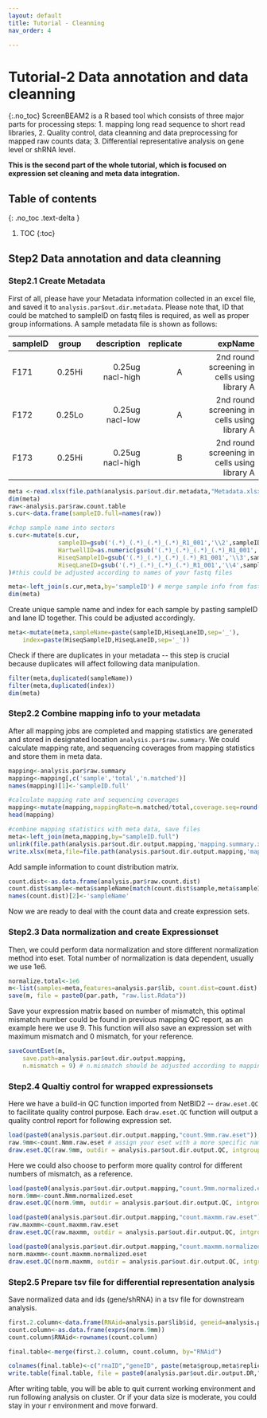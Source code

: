 ```yaml
---
layout: default
title: Tutorial - Cleanning
nav_order: 4

---
```


# Tutorial-2 Data annotation and data cleanning
{:.no_toc}
ScreenBEAM2 is a R based tool which consists of three major parts for processing steps: 1. mapping long read sequence to short read libraries, 2. Quality control, data cleanning and data preprocessing for mapped raw counts data; 3. Differential representative analysis on gene level or shRNA level.

**This is the second part of the whole tutorial, which is focused on expression set cleaning and meta data integration.**

## Table of contents
{: .no_toc .text-delta }

1. TOC
{:toc}

## Step2 Data annotation and data cleanning
### Step2.1 Create Metadata 
First of all, please have your Metadata information collected in an excel file, and saved it to `analysis.par$out.dir.metadata`. Please note that, ID that could be matched to sampleID on fastq files is required, as well as proper group informations. A sample metadata file is shown as follows:

**sampleID**|**group**|description|replicate|expName|
| ------------- |:-------------:| -----:|-----:|-----:|
|F171| 0.25Hi| 0.25ug nacl-high | A | 2nd round screening in cells using library A
|F172| 0.25Lo| 0.25ug nacl-low  | A | 2nd round screening in cells using library A
|F173| 0.25Hi| 0.25ug nacl-high | B | 2nd round screening in cells using library A


```R
meta <-read.xlsx(file.path(analysis.par$out.dir.metadata,"Metadata.xlsx"), sheet = 1)
dim(meta)
raw<-analysis.par$raw.count.table
s.cur<-data.frame(sampleID.full=names(raw))

#chop sample name into sectors
s.cur<-mutate(s.cur,
              sampleID=gsub('(.*)_(.*)_(.*)_(.*)_R1_001','\\2',sampleID.full),
              HartwellID=as.numeric(gsub('(.*)_(.*)_(.*)_(.*)_R1_001','\\1',sampleID.full)),
              HiseqSampleID=gsub('(.*)_(.*)_(.*)_(.*)_R1_001','\\3',sampleID.full),
              HiseqLaneID=gsub('(.*)_(.*)_(.*)_(.*)_R1_001','\\4',sampleID.full)
)#this could be adjusted according to names of your fastq files

meta<-left_join(s.cur,meta,by='sampleID') # merge sample info from fastq with your meta data
dim(meta)
```

Create unique sample name and index for each sample by pasting sampleID and lane ID together. This could be adjusted accordingly.
```R
meta<-mutate(meta,sampleName=paste(sampleID,HiseqLaneID,sep='_'),  
	index=paste(HiseqSampleID,HiseqLaneID,sep='_')) 
```

Check if there are duplicates in your metadata -- this step is crucial because duplicates will affect following data manipulation. 

```R	
filter(meta,duplicated(sampleName))
filter(meta,duplicated(index))
dim(meta)
```

### Step2.2 Combine mapping info to your metadata
After all mapping jobs are completed and mapping statistics are generated and stored in designated location `analysis.par$raw.summary`. We could calculate mapping rate, and sequencing coverages from mapping statistics and store them in meta data.

```R
mapping<-analysis.par$raw.summary
mapping<-mapping[,c('sample','total','n.matched')]
names(mapping)[1]<-'sampleID.full'

#calculate mapping rate and sequencing coverages
mapping<-mutate(mapping,mappingRate=n.matched/total,coverage.seq=round(n.matched/nrow(analysis.par$raw.count.table)))
head(mapping) 

#combine mapping statistics with meta data, save files
meta<-left_join(meta,mapping,by="sampleID.full")
unlink(file.path(analysis.par$out.dir.output.mapping,'mapping.summary.xlsx'))
write.xlsx(meta,file=file.path(analysis.par$out.dir.output.mapping,'mapping.summary.xlsx'),sheet='mapping')
```

Add sample information to count distribution matrix.
```R
count.dist<-as.data.frame(analysis.par$raw.count.dist)
count.dist$sample<-meta$sampleName[match(count.dist$sample,meta$sampleID.full)]
names(count.dist)[2]<-'sampleName'
```
Now we are ready to deal with the count data and create expression sets.


### Step2.3 Data normalization and create Expressionset
Then, we could perform data normalization and store different normalization method into eset. Total number of normalization is data dependent, usually we use 1e6.

```R
normalize.total<-1e6
m<-list(samples=meta,features=analysis.par$lib, count.dist=count.dist)
save(m, file = paste0(par.path, "raw.list.Rdata"))
```

Save your expression matrix based on number of mismatch, this optimal mismatch number could be found in previous mapping QC report, as an example here we use 9. This function will also save an expression set with maximum mismatch and 0 mismatch, for your reference.

```R
saveCountEset(m,
	save.path=analysis.par$out.dir.output.mapping, 
	n.mismatch = 9) # n.mismatch should be adjusted according to mapping qc
```

### Step2.4 Qualtiy control for wrapped expressionsets
Here we have a build-in QC function imported from NetBID2 -- `draw.eset.QC` to facilitate quality control purpose. Each `draw.eset.QC` function will output a quality control report for following expression set.

```R
load(paste0(analysis.par$out.dir.output.mapping,"count.9mm.raw.eset"));
raw.9mm<-count.Nmm.raw.eset # assign your eset with a more specific name
draw.eset.QC(raw.9mm, outdir = analysis.par$out.dir.output.QC, intgroup = 'group', do.logtransform = T, prefix = 'raw.9mm_', choose_plot = c("heatmap", "pca","density","correlation","meansd"))
```

Here we could also choose to perform more quality control for different numbers of mismatch, as a reference.

```R
load(paste0(analysis.par$out.dir.output.mapping,"count.9mm.normalized.eset.1M.eset"));
norm.9mm<-count.Nmm.normalized.eset
draw.eset.QC(norm.9mm, outdir = analysis.par$out.dir.output.QC, intgroup = 'group', do.logtransform = T, prefix = 'norm.9mm_', choose_plot = c("heatmap", "pca","density","correlation","meansd"))

load(paste0(analysis.par$out.dir.output.mapping,"count.maxmm.raw.eset"));
raw.maxmm<-count.maxmm.raw.eset
draw.eset.QC(raw.maxmm, outdir = analysis.par$out.dir.output.QC, intgroup = 'group', do.logtransform = T, prefix = 'raw.maxmm_', choose_plot = c("heatmap", "pca","density","correlation","meansd"))

load(paste0(analysis.par$out.dir.output.mapping,"count.maxmm.normalized.1M.eset"));
norm.maxmm<-count.maxmm.normalized.eset
draw.eset.QC(norm.maxmm, outdir = analysis.par$out.dir.output.QC, intgroup = 'group', do.logtransform = T, prefix = 'norm.maxmm_', choose_plot = c("heatmap", "pca","density","correlation","meansd"))
```


### Step2.5 Prepare tsv file for differential representation analysis
Save normalized data and ids (gene/shRNA) in a tsv file for downstream analysis.

```R
first.2.column<-data.frame(RNAid=analysis.par$lib$id, geneid=analysis.par$lib$gene)
count.column<-as.data.frame(exprs(norm.9mm))
count.column$RNAid<-rownames(count.column)

final.table<-merge(first.2.column, count.column, by="RNAid")

colnames(final.table)<-c("rnaID","geneID", paste(meta$group,meta$replicate, sep = "_"))
write.table(final.table, file = paste0(analysis.par$out.dir.output.DR,"YOUR_PROJECT_9mm_normalized.tsv"), quote = F, row.names = F, sep='\t')

```
After writing table, you will be able to quit current working environment and run following analysis on cluster. Or if your data size is moderate, you could stay in your r environment and move forward.


